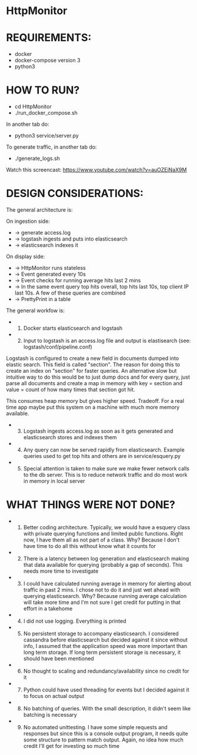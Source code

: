 # HttpMonitor

# REQUIREMENTS:
* docker
* docker-compose version 3
* python3

# HOW TO RUN?
* cd HttpMonitor
* ./run_docker_compose.sh

In another tab do:
* python3 service/server.py

To generate traffic, in another tab do:
* ./generate_logs.sh

Watch this screencast: https://www.youtube.com/watch?v=auOZEiNaX9M


# DESIGN CONSIDERATIONS:

The general architecture is:

On ingestion side:
* -> generate access.log
* -> logstash ingests and puts into elasticsearch 
* -> elasticsearch indexes it

On display side:
* -> HttpMonitor runs stateless
* -> Event generated every 10s
* -> Event checks for running average hits last 2 mins
* -> In the same event query top hits overall, top hits last 10s, top client IP last 10s. A few of these queries are combined
* -> PrettyPrint in a table



The general workfow is:
* 1. Docker starts elasticsearch and logstash

* 2. Input to logstash is an access.log file and output is elastisearch (see: logstash/conf/pipeline.conf)

Logstash is configured to create a new field in documents dumped into elastic search.
This field is called "section". The reason for doing this to create an index on "section" for faster queries.
An alternative slow but intuitive way to do this would be to just dump docs and for every query, just parse all documents and 
create a map in memory with key = section and value = count of how many times that section got hit.

This consumes heap memory but gives higher speed. Tradeoff. For a real time app maybe put this system on a machine with much more memory available.

* 3. Logstash ingests access.log as soon as it gets generated and elasticsearch stores and indexes them

* 4. Any query can now be served rapidly from elasticsearch. Example queries used to get top hits and others are in service/esquery.py

* 5. Special attention is taken to make sure we make fewer network calls to the db server. This is to reduce network traffic and do most work in memory in local server



# WHAT THINGS WERE NOT DONE?
* 1. Better coding architecture. Typically, we would have a esquery class with private querying functions and limited public functions. Right now, I have them all as not part of a class. Why? Because I don't have time to do all this without know what it counts for

* 2. There is a latency between log generation and elasticsearch making that data available for querying (probably a gap of seconds). This needs more time to investigate

* 3. I could have calculated running average in memory for alerting about traffic in past 2 mins. I chose not to do it and just wet ahead with querying elasticsearch. Why? Because running average calculation will take more time and I'm not sure I get credit for putting in that effort in a takehome

* 4. I did not use logging. Everything is printed

* 5. No persistent storage to accompany elasticsearch. I considered cassandra before elasticsearch but decided against it since without info, I assumed that the application speed was more important than long term storage. If long term persistent storage is necessary, it should have been mentioned

* 6. No thought to scaling and redundancy/availability since no credit for it

* 7. Python could have used threading for events but I decided against it to focus on actual output

* 8. No batching of queries. With the small description, it didn't seem like batching is necessary

* 9. No automated unittesting. I have some simple requests and responses but since this is a console output program, it needs quite some structure to pattern match output. Again, no idea how much credit I'll get for investing so much time

